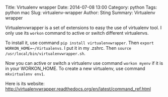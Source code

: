 Title: Virtualenv wrapper
Date: 2014-07-08 13:00
Category: python
Tags: python mac
Slug: virtualenv-wrapper
Author: Sting
Summary: Virtualenv wrapper

Virtualenvwrapper is a set of extensions to easy the use of virtualenv tool. I only use its `workon` command to active or switch different virtualenvs.

To install it, use command `pip install virtualenvwrapper`. Then `export WORKON_HOME=~/Virtualenvs`. I put it in my .zshrc. Then `source /usr/local/bin/virtualenvwrapper.sh`.

Now you can active or switch a virtualenv use command `workon myenv` if it is in your WORKON_HOME. To create a new virtualenv, use command `mkvirtualenv env1`.

Here is its website: http://virtualenvwrapper.readthedocs.org/en/latest/command_ref.html
